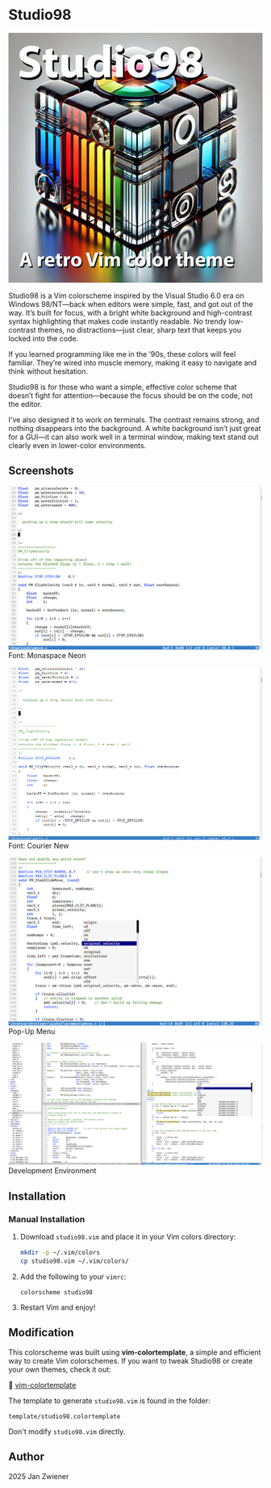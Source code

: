 # Studio98

![logo](img/logo.jpg)

Studio98 is a Vim colorscheme inspired by the Visual Studio 6.0 era on Windows 98/NT—back when editors were simple, fast, and got out of the way. It’s built for focus, with a bright white background and high-contrast syntax highlighting that makes code instantly readable. No trendy low-contrast themes, no distractions—just clear, sharp text that keeps you locked into the code.

If you learned programming like me in the ’90s, these colors will feel familiar. They’re wired into muscle memory, making it easy to navigate and think without hesitation.

Studio98 is for those who want a simple, effective color scheme that doesn’t fight for attention—because the focus should be on the code, not the editor.

I've also designed it to work on terminals. The contrast remains strong, and nothing disappears into the background. A white background isn’t just great for a GUI—it can also work well in a terminal window, making text stand out clearly even in lower-color environments.

## Screenshots

![screenshot01](img/screenshot01.png)
Font: Monaspace Neon

![screenshot02](img/screenshot02.png)
Font: Courier New

![screenshot03](img/screenshot03.png)
Pop-Up Menu

![screenshot04](img/screenshot04.png)
Development Environment

## Installation

### Manual Installation
1. Download `studio98.vim` and place it in your Vim colors directory:
   ```sh
   mkdir -p ~/.vim/colors
   cp studio98.vim ~/.vim/colors/
   ```
2. Add the following to your `vimrc`:
   ```vim
   colorscheme studio98
   ```
3. Restart Vim and enjoy!

## Modification

This colorscheme was built using **vim-colortemplate**, a simple and efficient
way to create Vim colorschemes. If you want to tweak Studio98 or create your
own themes, check it out:

🔗 [vim-colortemplate](https://github.com/lifepillar/vim-colortemplate)

The template to generate `studio98.vim` is found in the folder:

    template/studio98.colortemplate

Don't modify `studio98.vim` directly.

## Author

2025 Jan Zwiener

